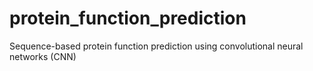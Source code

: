 # protein_function_prediction
Sequence-based protein function prediction using convolutional neural networks (CNN)
